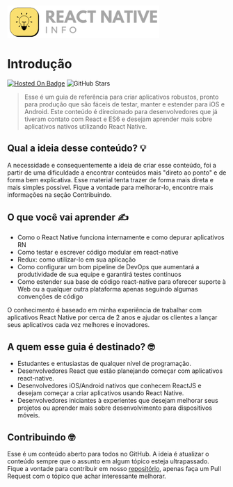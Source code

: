 <img src="assets/images/logo.png" width="350">

# Introdução

[![Hosted On Badge](https://img.shields.io/badge/Hosted%20on-gitbook-yellow)](https://www.gitbook.com/) <img alt="GitHub Stars" src="https://img.shields.io/github/stars/lucalves/react-native-info?color=yellow">

> Esse é um guia de referência para criar aplicativos robustos, pronto para produção que são fáceis de testar, manter e estender para iOS e Android. Este conteúdo é direcionado para desenvolvedores que já tiveram contato com React e ES6 e desejam aprender mais sobre aplicativos nativos utilizando React Native.

## Qual a ideia desse conteúdo? 💡

A necessidade e consequentemente a ideia de criar esse conteúdo, foi a partir de uma dificuldade a encontrar conteúdos mais "direto ao ponto" e de forma bem explicativa. Esse material tenta trazer de forma mais direta e mais simples possível. Fique a vontade para melhorar-lo, encontre mais informações na seção Contribuindo.

## O que você vai aprender ✍️

- Como o React Native funciona internamente e como depurar aplicativos RN
- Como testar e escrever código modular em react-native
- Redux: como utilizar-lo em sua aplicação
- Como configurar um bom pipeline de DevOps que aumentará a produtividade de sua equipe e garantirá testes contínuos
- Como estender sua base de código react-native para oferecer suporte à Web ou a qualquer outra plataforma apenas seguindo algumas convenções de código

O conhecimento é baseado em minha experiência de trabalhar com aplicativos React Native por cerca de 2 anos e ajudar os clientes a lançar seus aplicativos cada vez melhores e inovadores.

## A quem esse guia é destinado? 🤓

- Estudantes e entusiastas de qualquer nível de programação.
- Desenvolvedores React que estão planejando começar com aplicativos react-native.
- Desenvolvedores iOS/Android nativos que conhecem ReactJS e desejam começar a criar aplicativos usando React Native.
- Desenvolvedores iniciantes à experientes que desejam melhorar seus projetos ou aprender mais sobre desenvolvimento para dispositivos móveis.

## Contribuindo 🤓

Esse é um conteúdo aberto para todos no GitHub. A ideia é atualizar o conteúdo sempre que o assunto em algum tópico esteja ultrapassado. Fique a vontade para contribuir em nosso [repositório](https://github.com/lucalves/react-native-info), apenas faça um Pull Request com o tópico que achar interessante melhorar.
